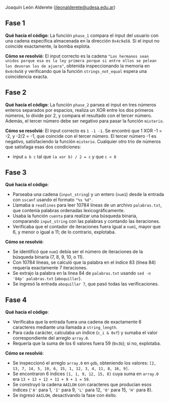 Joaquín León Alderete (jleonalderete@udesa.edu.ar)

## Fase 1

**Qué hacía el código**: La función `phase_1` compara el input del usuario con una cadena específica almacenada en la dirección `0x4c9a58`. Si el input no coincide exactamente, la bomba explota.

**Cómo se resolvió**: El input correcto es la cadena `"Los hermanos sean unidos porque esa es la ley primera porque si entre ellos se pelean los devoran los de ajuera"`, obtenida inspeccionando la memoria en `0x4c9a58` y verificando que la función `strings_not_equal` espera una coincidencia exacta.

## Fase 2

**Qué hacía el código**: La función `phase_2` parsea el input en tres números enteros separados por espacios, realiza un XOR entre los dos primeros números, lo divide por 2, y compara el resultado con el tercer número. Además, el tercer número debe ser negativo para pasar la función `misterio`.

**Cómo se resolvió**: El input correcto es `1 -1 -1`. Se encontró que 1 XOR -1 = -2, y -2/2 = -1, que coincide con el tercer número. El tercer número -1 es negativo, satisfaciendo la función `misterio`. Cualquier otro trio de números que satisfaga esas dos condiciones:
- input `a b c` tal que `(a xor b) / 2 = c` y que `c < 0`   


## Fase 3

**Qué hacía el código**:
- Parseaba una cadena (`input_string`) y un entero (`num1`) desde la entrada con `sscanf` usando el formato `"%s %d"`.
- Llamaba a `readlines` para leer 10784 líneas de un archivo `palabras.txt`, que contenía palabras ordenadas lexicográficamente.
- Usaba la función `cuenta` para realizar una búsqueda binaria, comparando `input_string` con las palabras y contando las iteraciones.
- Verificaba que el contador de iteraciones fuera igual a `num1`, mayor que 6, y menor o igual a 11; de lo contrario, explotaba.

**Cómo se resolvió**:
- Se identificó que `num1` debía ser el número de iteraciones de la búsqueda binaria (7, 8, 9, 10, o 11).
- Con 10784 líneas, se calculó que la palabra en el índice 83 (línea 84) requería exactamente 7 iteraciones.
- Se extrajo la palabra en la línea 84 de `palabras.txt` usando `sed -n '84p' palabras.txt` (`aboquillar`).
- Se ingresó la entrada `aboquillar 7`, que pasó todas las verificaciones.

## Fase 4

**Qué hacía el código**:
- Verificaba que la entrada fuera una cadena de exactamente 6 caracteres mediante una llamada a `string_length`.
- Para cada carácter, calculaba un índice (`c_i & 0xf`) y sumaba el valor correspondiente del arreglo `array.0`.
- Requería que la suma de los 6 valores fuera 59 (`0x3b`); si no, explotaba.

**Cómo se resolvió**:
- Se inspeccionó el arreglo `array.0` en `gdb`, obteniendo los valores: `[2, 13, 7, 14, 5, 10, 6, 15, 1, 12, 3, 4, 11, 8, 16, 9]`.
- Se encontraron 6 índices `[1, 1, 9, 12, 15, 8]` cuya suma en `array.0` era `13 + 13 + 12 + 11 + 9 + 1 = 59`.
- Se construyó la cadena `AAILOH` con caracteres que producían esos índices (`'A'` para 1, `'I'` para 9, `'L'` para 12, `'O'` para 15, `'H'` para 8).
- Se ingresó `AAILOH`, desactivando la fase con éxito.
